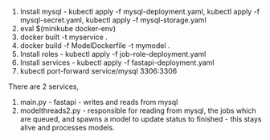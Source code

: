 1) Install mysql - kubectl apply -f mysql-deployment.yaml, kubectl apply -f mysql-secret.yaml, kubectl apply -f mysql-storage.yaml 
2) eval $(minikube docker-env)
3) docker built -t myservice .
4) docker build -f ModelDockerfile -t mymodel .
5) Install roles - kubectl apply -f job-role-deployment.yaml
6) Install services - kubectl apply -f fastapi-deployment.yaml
7) kubectl port-forward service/mysql 3306:3306


There are 2 services,

1) main.py - fastapi - writes and reads from mysql
2) modelthreads2.py - responsible for reading from mysql, the jobs which are queued, and spawns a model to update status 
to finished - this stays alive and processes models.
